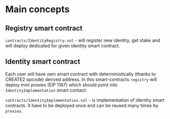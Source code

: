 Main concepts
=============

Registry smart contract
-----------------------

`contracts/IdentityRegistry.sol` - will register new identity, get stake and will deploy dedicated for given identity smart contract.

Identity smart contract
-----------------------

Each user will have own smart contract with deterministically (thanks to CREATE2 opcode) derived address. In this smart-contracts `registry` will deploy mini proxies (EIP 1167) which should point into `IdentityImplementation` smart contact.

`contracts/IdentityImplementation.sol` - is implementation of identity smart contracts. It have to be deployed once and can be reused many times by `proxies`.